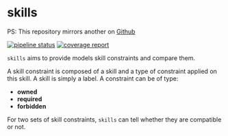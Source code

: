 # skills

PS: This repository mirrors another on [Github](https://github.com/colisweb/skills)

[![pipeline status](https://gitlab.com/colisweb-open-source/skills/badges/master/pipeline.svg)](https://gitlab.com/colisweb-open-source/skills/commits/master)  [![coverage report](https://gitlab.com/colisweb-open-source/skills/badges/master/coverage.svg)](https://gitlab.com/colisweb-open-source/skills/commits/master)

`skills` aims to provide models skill constraints and compare them.

A skill constraint is composed of a skill and a type of constraint applied on this skill.
A skill is simply a label. A constraint can be of type:

- **owned**
- **required**
- **forbidden** 

For two sets of skill constraints, `skills` can tell whether they are compatible or not.